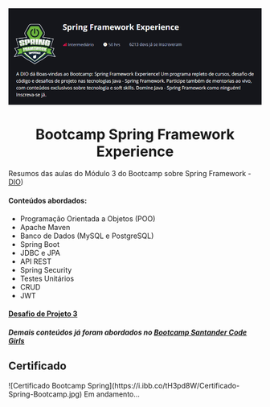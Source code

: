 <img src="BannerSpring.png" alt="Banner Bootcamp Spring Framework Experience">
<h1 align="center">
Bootcamp Spring Framework Experience
</h1>
<p>Resumos das aulas do Módulo 3 do Bootcamp sobre Spring Framework - <a href="https://web.dio.me/track/spring-framework-experience">DIO</a>)</p>

#### Conteúdos abordados:   
- Programação Orientada a Objetos (POO)
- Apache Maven
- Banco de Dados (MySQL e PostgreSQL)
- Spring Boot
- JDBC e JPA
- API REST
- Spring Security
- Testes Unitários
- CRUD
- JWT

#### [Desafio de Projeto 3](https://github.com/ingrarib/cloud-parking)
##### Demais conteúdos já foram abordados no <a href="https://github.com/ingrarib/santander-code-girls">Bootcamp Santander Code Girls</a>

<h2>Certificado</h2>
![Certificado Bootcamp Spring](https://i.ibb.co/tH3pd8W/Certificado-Spring-Bootcamp.jpg)
Em andamento...
